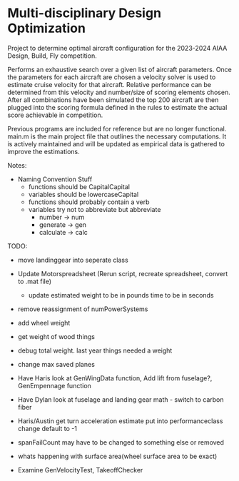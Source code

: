 # Multi-disciplinary Design Optimization

Project to determine optimal aircraft configuration for the 2023-2024 AIAA Design, Build, Fly competition.

Performs an exhaustive search over a given list of aircraft parameters. Once the parameters for each aircraft are chosen a velocity solver is used to estimate cruise velocity for that aircraft. Relative performance can be determined from this velocity and number/size of scoring elements chosen. After all combinations have been simulated the top 200 aircraft are then plugged into the scoring formula defined in the rules to estimate the actual score achievable in competition.

Previous programs are included for reference but are no longer functional. main.m is the main project file that outlines the necessary computations. It is actively maintained and will be updated as empirical data is gathered to improve the estimations.

Notes:

- Naming Convention Stuff
  - functions should be CapitalCapital
  - variables should be lowercaseCapital
  - functions should probably contain a verb
  - variables try not to abbreviate but abbreviate
    - number -> num
    - generate -> gen
    - calculate -> calc

TODO:

- move landinggear into seperate class
- Update Motorspreadsheet (Rerun script, recreate spreadsheet, convert to .mat file)
  - update estimated weight to be in pounds time to be in seconds
- remove reassignment of numPowerSystems
- add wheel weight
- get weight of wood things
- debug total weight. last year things needed a weight
- change max saved planes

- Have Haris look at GenWingData function, Add lift from fuselage?, GenEmpennage function
- Have Dylan look at fuselage and landing gear math - switch to carbon fiber
- Haris/Austin get turn acceleration estimate put into performanceclass change default to -1

- spanFailCount may have to be changed to something else or removed
- whats happening with surface area(wheel surface area to be exact)
- Examine GenVelocityTest, TakeoffChecker
